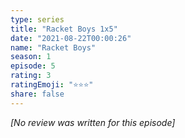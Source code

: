 ```yaml
---
type: series
title: "Racket Boys 1x5"
date: "2021-08-22T00:00:26"
name: "Racket Boys"
season: 1
episode: 5
rating: 3
ratingEmoji: "⭐️⭐️⭐️"
share: false
---
```


*[No review was written for this episode]*
